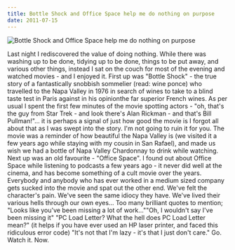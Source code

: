 ```yaml
---
title: Bottle Shock and Office Space help me do nothing on purpose
date: 2011-07-15
---
```


![Bottle Shock and Office Space help me do nothing on purpose](https://source.unsplash.com/cckf4TsHAuw/1600x900)

Last night I rediscovered the value of doing nothing. While there was washing up to be done, tidying up to be done, things to be put away, and various other things, instead I sat on the couch for most of the evening and watched movies - and I enjoyed it. First up was "Bottle Shock" - the true story of a fantastically snobbish sommelier (read: wine ponce) who travelled to the Napa Valley in 1976 in search of wines to take to a blind taste test in Paris against in his opinionthe far superior French wines. As per usual I spent the first few minutes of the movie spotting actors - "oh, that's the guy from Star Trek - and look there's Alan Rickman - and that's Bill Pullman!"... it is perhaps a signal of just how good the movie is I forgot all about that as I was swept into the story. I'm not going to ruin it for you. The movie was a reminder of how beautiful the Napa Valley is (we visited it a few years ago while staying with my cousin in San Rafael), and made us wish we had a bottle of Napa Valley Chardonnay to drink while watching. Next up was an old favourite - "Office Space". I found out about Office Space while listening to podcasts a few years ago - it never did well at the cinema, and has become something of a cult movie over the years. Everybody and anybody who has ever worked in a medium sized company gets sucked into the movie and spat out the other end. We've felt the character's pain. We've seen the same idiocy they have. We've lived their various hells through our own eyes... Too many brilliant quotes to mention; "Looks like you've been missing a lot of work...""Oh, I wouldn't say I've been missing it" "PC Load Letter? What the hell does PC Load Letter mean?" (it helps if you have ever used an HP laser printer, and faced this ridiculous error code) "It's not that I'm lazy - it's that I just don't care." Go. Watch it. Now.